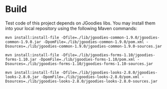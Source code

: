 Build
=====
Test code of this project depends on JGoodies libs. You may install them into your local repository using the following Maven commands:

    mvn install:install-file -Dfile=./lib/jgoodies-common-1.9.0/jgoodies-common-1.9.0.jar -DpomFile=./lib/jgoodies-common-1.9.0/pom.xml -Dsources=./lib/jgoodies-common-1.9.0/jgoodies-common-1.9.0-sources.jar

    mvn install:install-file -Dfile=./lib/jgoodies-forms-1.10/jgoodies-forms-1.10.jar -DpomFile=./lib/jgoodies-forms-1.10/pom.xml -Dsources=./lib/jgoodies-forms-1.10/jgoodies-forms-1.10-sources.jar

    mvn install:install-file -Dfile=./lib/jgoodies-looks-2.8.0/jgoodies-looks-2.8.0.jar -DpomFile=./lib/jgoodies-looks-2.8.0/pom.xml -Dsources=./lib/jgoodies-looks-2.8.0/jgoodies-looks-2.8.0-sources.jar

